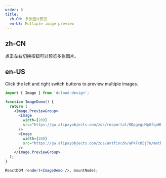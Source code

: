 ```yaml
---
order: 5
title:
  zh-CN: 多张图片预览
  en-US: Multiple image preview
---
```


## zh-CN

点击左右切换按钮可以预览多张图片。

## en-US

Click the left and right switch buttons to preview multiple images.

```jsx
import { Image } from 'dcloud-design';

function ImageDemo() {
  return (
    <Image.PreviewGroup>
      <Image
        width={200}
        src="https://gw.alipayobjects.com/zos/rmsportal/KDpgvguMpGfqaHPjicRK.svg"
      />
      <Image
        width={200}
        src="https://gw.alipayobjects.com/zos/antfincdn/aPkFc8Sj7n/method-draw-image.svg"
      />
    </Image.PreviewGroup>
  );
}

ReactDOM.render(<ImageDemo />, mountNode);
```
